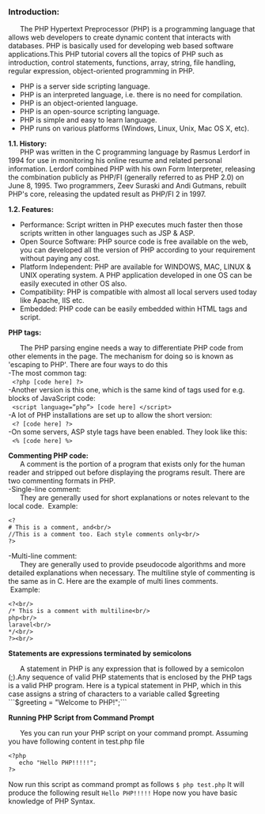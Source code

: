 ### ﻿Introduction:

&nbsp;&nbsp;&nbsp;&nbsp;&nbsp;&nbsp;The PHP Hypertext Preprocessor (PHP) is a programming language that allows web developers to create dynamic content that interacts with databases. PHP is basically used for developing web based software applications.This PHP tutorial covers all the topics of PHP such as introduction, control statements, functions, array, string, file handling, regular expression, object-oriented programming in PHP.
* PHP is a server side scripting language.
* PHP is an interpreted language, i.e. there is no need for compilation.
* PHP is an object-oriented language.
* PHP is an open-source scripting language.
* PHP is simple and easy to learn language.
* PHP runs on various platforms (Windows, Linux, Unix, Mac OS X, etc).

**1.1. History:**</br>
&nbsp;&nbsp;&nbsp;&nbsp;&nbsp;&nbsp;PHP was written in the C programming language by Rasmus Lerdorf in 1994 for use in monitoring his online resume and related personal information. Lerdorf combined PHP with his own Form Interpreter, releasing the combination publicly as PHP/FI (generally referred to as PHP 2.0) on June 8, 1995. Two programmers, Zeev Suraski and Andi Gutmans, rebuilt PHP's core, releasing the updated result as PHP/FI 2 in 1997.

**1.2. Features:**
  - Performance: Script written in PHP executes much faster then those scripts written in other languages such as JSP & ASP.
  - Open Source Software: PHP source code is free available on the web, you can developed all the version of PHP according to your requirement without paying any cost.
  - Platform Independent: PHP are available for WINDOWS, MAC, LINUX & UNIX operating system. A PHP application developed in one OS can be easily executed in other OS also.
  - Compatibility: PHP is compatible with almost all local servers used today like Apache, IIS etc.
  - Embedded: PHP code can be easily embedded within HTML tags and script.

**PHP tags:**<br/>

&nbsp;&nbsp;&nbsp;&nbsp;&nbsp;&nbsp;The PHP parsing engine needs a way to differentiate PHP code from other elements in the page. The mechanism for doing so is known as 'escaping to PHP'. There are four ways to do this<br/>
-The most common tag:<br/>
&nbsp;&nbsp;```<?php [code here] ?>```<br/>
-Another version is this one, which is the same kind of tags used for e.g. blocks of JavaScript code:<br/>
&nbsp;&nbsp;```<script language=”php”> [code here] </script>```<br/>
-A lot of PHP installations are set up to allow the short version:<br/>
&nbsp;&nbsp;```<? [code here] ?>```<br/>
-On some servers, ASP style tags have been enabled. They look like this:<br/>
&nbsp;&nbsp;```<% [code here] %>```<br/>

**Commenting PHP code:**<br/>
&nbsp;&nbsp;&nbsp;&nbsp;&nbsp;&nbsp;A comment is the portion of a program that exists only for the human reader and stripped out before displaying the programs result. There are two commenting formats in PHP.<br/> 
-Single-line comment:<br/>
&nbsp;&nbsp;&nbsp;&nbsp;&nbsp;&nbsp;They are generally used for short explanations or notes relevant to the local code. 
&nbsp;Example:<br/>
```
<?
# This is a comment, and<br/>
//This is a comment too. Each style comments only<br/>
?>
```
-Multi-line comment:<br/>
&nbsp;&nbsp;&nbsp;&nbsp;&nbsp;&nbsp;They are generally used to provide pseudocode algorithms and more detailed explanations when necessary. The multiline style of commenting is the same as in C. Here are the example of multi lines comments.<br/>
&nbsp;Example:<br/>
```
<?<br/>
/* This is a comment with multiline<br/>
php<br/>
laravel<br/>
*/<br/>
?><br/>
```
**Statements are expressions terminated by semicolons**

&nbsp;&nbsp;&nbsp;&nbsp;&nbsp;&nbsp;A statement in PHP is any expression that is followed by a semicolon (;).Any sequence of valid PHP statements that is enclosed by the PHP tags is a valid PHP program. Here is a typical statement in PHP, which in this case assigns a string of characters to a variable called $greeting 
```$greeting = "Welcome to PHP!";```

**Running PHP Script from Command Prompt**

&nbsp;&nbsp;&nbsp;&nbsp;&nbsp;&nbsp;Yes you can run your PHP script on your command prompt. Assuming you have following content in test.php file
```
<?php
   echo "Hello PHP!!!!!";
?>
```
Now run this script as command prompt as follows 
```$ php test.php```
It will produce the following result 
```Hello PHP!!!!!```
Hope now you have basic knowledge of PHP Syntax.
